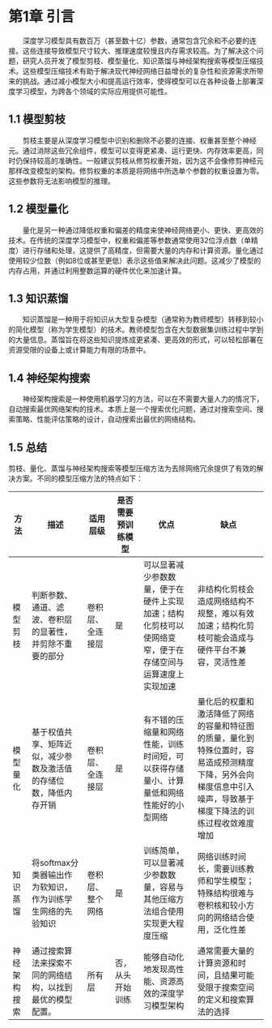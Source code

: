 # 第1章 引言


&emsp;&emsp;深度学习模型具有数百万（甚至数十亿）参数，通常包含冗余和不必要的连接。这些连接导致模型尺寸较大、推理速度较慢且内存需求较高。为了解决这个问题，研究人员开发了模型剪枝、模型量化、知识蒸馏与神经架构搜索等模型压缩技术。这些模型压缩技术有助于解决现代神经网络日益增长的复杂性和资源需求所带来的挑战。通过减小模型大小和提高运行效率，使得模型可以在各种设备上部署深度学习模型，为跨各个领域的实际应用提供可能性。

## 1.1 模型剪枝

&emsp;&emsp;剪枝主要是从深度学习模型中识别和删除不必要的连接、权重甚至整个神经元。通过消除这些冗余组件，模型可以变得更紧凑、运行更快、内存效率更高，同时仍保持较高的准确性。一般建议剪枝从修剪权重开始，因为这不会像修剪神经元那样改变模型的架构。修剪权重的本质是将网络中所选单个参数的权重设置为零。这些参数将无法影响模型的推理。

## 1.2 模型量化

&emsp;&emsp;量化是另一种通过降低权重和偏差的精度来使神经网络更小、更快、更高效的技术。在传统的深度学习模型中，权重和偏差等参数通常使用32位浮点数（单精度）进行存储和处理，这提供了高精度，但需要大量的内存和计算资源。量化通过使用较少位数（例如8位或甚至更低）表示这些值来解决此问题。这减少了模型的内存占用，并通过利用整数运算的硬件优化来加速计算。

## 1.3 知识蒸馏

&emsp;&emsp;知识蒸馏是一种用于将知识从大型复杂模型（通常称为教师模型）转移到较小的简化模型（称为学生模型）的技术。教师模型包含在大型数据集训练过程中学到的大量信息。蒸馏旨在将这些知识提炼成更紧凑、更高效的形式，可以轻松部署在资源受限的设备上或计算能力有限的场景中。

## 1.4 神经架构搜索

&emsp;&emsp;神经架构搜索是一种使用机器学习的方法，可以在不需要大量人力的情况下，自动搜索最优网络架构的技术。本质上是一个搜索优化问题，通过对搜索空间、搜索策略、性能评估策略的设计，自动搜索出最优的网络结构。

## 1.5 总结

剪枝、量化、蒸馏与神经架构搜索等模型压缩方法为去除网络冗余提供了有效的解决方案。不同的模型压缩方法的特点如下：

| 方法 | 描述|适用层级 | 是否需要预训练模型  | 优点 | 缺点 |
|----------------|----------|----------|------------------------|------------|------|
| 模型剪枝 | 判断参数、通道、滤波、卷积层的显著性，并剪除不重要的部分|卷积层、全连接层 | 是  | 可以显著减少参数数量，便于在硬件上实现加速；结构化剪枝可以使网络变窄，便于在存储空间与运算速度上实现加速 | 非结构化剪枝会造成网络结构不规整，难以有效加速；结构化剪枝可能会造成与硬件平台不兼容，灵活性差 |
| 模型量化 | 基于权值共享、矩阵近似，减少参数及激活值的存储位数，降低内存开销|卷积层、全连接层 | 是  | 有不错的压缩量和网络性能，训练时间短，可以获得存储量小、计算量低和网络性能好的小型网络 | 量化后的权重和激活降低了网络的容量和特征图的质量，量化到特殊位置时，容易造成预测精度下降，另外会向梯度信息中引入噪声，导致基于梯度下降法的训练过程收敛难度增加 |
| 知识蒸馏 | 将softmax分类器输出作为软知识，作为训练学生网络的先验知识|卷积层、整个网络 | 是  |  训练简单，可以显著减少参数数量，容易与其他压缩方法组合使用实现更大程度压缩 | 网络训练时间长，需要训练教师和学生模型；特殊结构很难与卷积核和较小方向的网络结合使用，泛化性差 |
| 神经架构搜索 | 通过搜索算法来探索不同的网络结构，以找到最优的模型配置。|所有层 | 否，从头开始训练 |  能够自动化地发现高性能、资源高效的深度学习模型架构 | 通常需要大量的计算资源和时间，且结果可能受限于搜索空间的定义和搜索算法的选择 |

